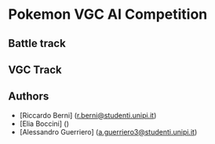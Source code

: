 # Pokemon VGC AI Competition

## Battle track

## VGC Track

## Authors

- [Riccardo Berni] (r.berni@studenti.unipi.it)
- [Elia Boccini] ()
- [Alessandro Guerriero] (a.guerriero3@studenti.unipi.it)